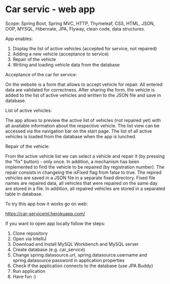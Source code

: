 # Car servic - web app

Scope: Spring Boot, Spring MVC, HTTP, Thymeleaf, CSS, HTML, JSON, OOP, MYSQL, Hibernate, JPA, Flyway, clean code, data structures.

App enables:
1. Display the list of active vehicles (accepted for service, not repaired)
2. Adding a new vehicle (acceptance to service)
3. Repair of the vehicle
4. Writing and loading vehicle data from the database

Acceptance of the car for service:

On the website is a form that allows to accept vehicle for repair. All entered data are validated for correctness.
After sharing the form, the vehicle is added to the list of active vehicles and written to the JSON file and save in database.

List of active vehicles:

The app allows to preview the active list of vehicles (not repaired yet) with all available information about the respective vehicle.
The list view can be accessed via the navigation bar on the start page. The list of all active vehicles is loaded from the database
when the app is lunched.

Repair of the vehicle:

From the active vehicle list we can select a vehicle and repair it (by pressing the "fix" button) - only once.
In addition, a mechanism has been implemented to find the vehicle to be repaired (by registration number).
The repair consists in changeing the isFixed flag from false to true.
The repired vehicles are saved in a JSON file in a separate fixed directory.
Fixed file names are repaired data, all vehicles that were repaired on the same day are stored in a file.
In addition, all repaired vehicles are stored in a separated table in database.


To try this app how it works go on web:

https://car-serviceml.herokuapp.com/

If you want to open app locally follow the steps:
  1. Clone repository
  2. Open via IntelliJ
  3. Download and Install MySQL Workbench and MySQL server
  4. Create database (e.g. car_service)
  5. Change spring.datasource.url, spring.datasource.username and spring.datasource.password in application.properties
  6. Check if the application connects to the database (use JPA Buddy)
  7. Run application
  8. Have fun :)
